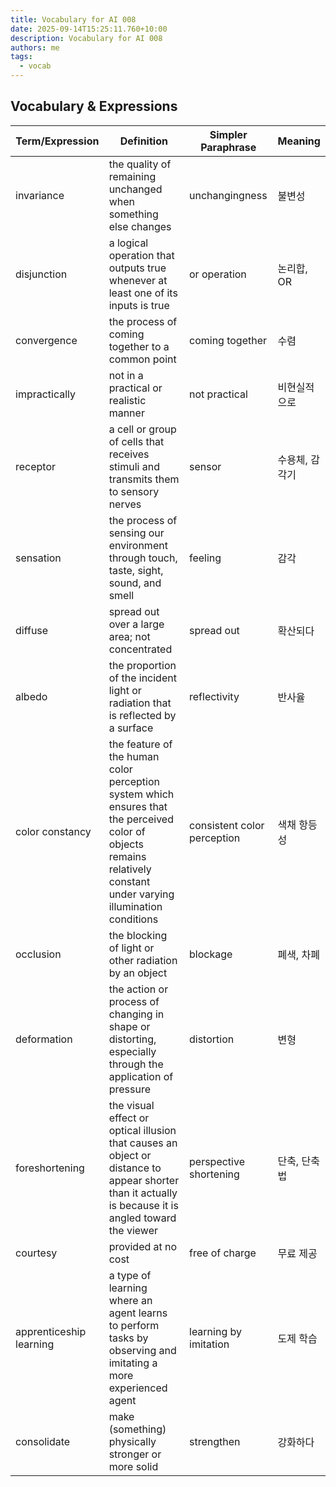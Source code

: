 ```yaml
---
title: Vocabulary for AI 008
date: 2025-09-14T15:25:11.760+10:00
description: Vocabulary for AI 008
authors: me
tags:
  - vocab
---
```


## Vocabulary & Expressions

| Term/Expression | Definition | Simpler Paraphrase | Meaning |
| --- | --- | --- | --- |
| invariance | the quality of remaining unchanged when something else changes | unchangingness | 불변성 |
| disjunction | a logical operation that outputs true whenever at least one of its inputs is true | or operation | 논리합, OR |
| convergence | the process of coming together to a common point | coming together | 수렴 |
| impractically | not in a practical or realistic manner | not practical | 비현실적으로 |
| receptor | a cell or group of cells that receives stimuli and transmits them to sensory nerves | sensor | 수용체, 감각기 |
| sensation | the process of sensing our environment through touch, taste, sight, sound, and smell | feeling | 감각 |
| diffuse | spread out over a large area; not concentrated | spread out | 확산되다 |
| albedo | the proportion of the incident light or radiation that is reflected by a surface | reflectivity | 반사율 |
| color constancy | the feature of the human color perception system which ensures that the perceived color of objects remains relatively constant under varying illumination conditions | consistent color perception | 색채 항등성 |
| occlusion | the blocking of light or other radiation by an object | blockage | 폐색, 차폐 |
| deformation | the action or process of changing in shape or distorting, especially through the application of pressure | distortion | 변형 |
| foreshortening | the visual effect or optical illusion that causes an object or distance to appear shorter than it actually is because it is angled toward the viewer | perspective shortening | 단축, 단축법 |
| courtesy | provided at no cost | free of charge | 무료 제공 |
| apprenticeship learning | a type of learning where an agent learns to perform tasks by observing and imitating a more experienced agent | learning by imitation | 도제 학습 |
| consolidate | make (something) physically stronger or more solid | strengthen | 강화하다 |
